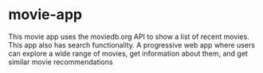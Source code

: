 # movie-app
This movie app uses the moviedb.org API to show a list of recent movies. This app also has search functionality. A progressive web app where users can explore a wide range of movies, get information about them, and get similar movie recommendations
